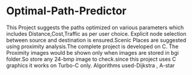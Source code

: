 # Optimal-Path-Predictor
This Project suggests the paths optimized on various parameters which includes Distance,Cost,Traffic as per user choice.
Explicit node selection between source and destination is ensured.Scenic Places are suggested using proximity analysis.The complete project is developed on C.
The Proximity images would be shown only when images are stored in bgi folder.So store any 24-bmp image to check.since this project uses C graphics it works on Turbo-C only.
Algorithms used-Dijkstra , A-star
